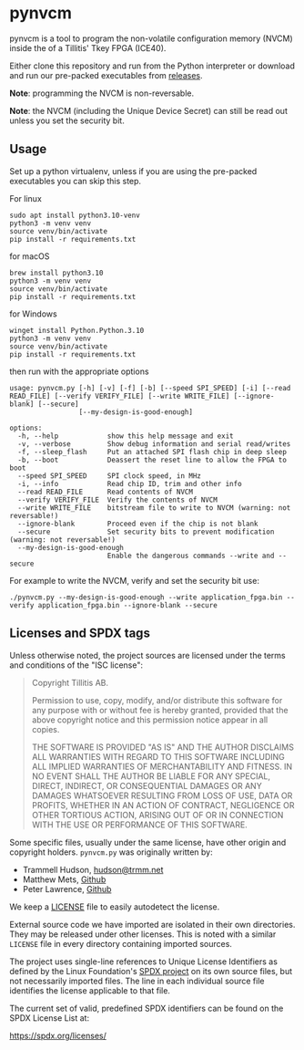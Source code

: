 # pynvcm

pynvcm is a tool to program the non-volatile configuration memory
(NVCM) inside the of a Tillitis' Tkey FPGA (ICE40).

Either clone this repository and run from the Python interpreter or
download and run our pre-packed executables from
[releases](https://github.com/tillitis/pynvcm/releases).

**Note**: programming the NVCM is non-reversable.

**Note**: the NVCM (including the Unique Device Secret) can still be
read out unless you set the security bit.

## Usage

Set up a python virtualenv, unless if you are using the pre-packed
executables you can skip this step.

For linux
```
sudo apt install python3.10-venv
python3 -m venv venv
source venv/bin/activate
pip install -r requirements.txt
```

for macOS

```
brew install python3.10
python3 -m venv venv
source venv/bin/activate
pip install -r requirements.txt
```

for Windows
```
winget install Python.Python.3.10
python3 -m venv venv
source venv/bin/activate
pip install -r requirements.txt
```

then run with the appropriate options

```
usage: pynvcm.py [-h] [-v] [-f] [-b] [--speed SPI_SPEED] [-i] [--read READ_FILE] [--verify VERIFY_FILE] [--write WRITE_FILE] [--ignore-blank] [--secure]
                 [--my-design-is-good-enough]

options:
  -h, --help            show this help message and exit
  -v, --verbose         Show debug information and serial read/writes
  -f, --sleep_flash     Put an attached SPI flash chip in deep sleep
  -b, --boot            Deassert the reset line to allow the FPGA to boot
  --speed SPI_SPEED     SPI clock speed, in MHz
  -i, --info            Read chip ID, trim and other info
  --read READ_FILE      Read contents of NVCM
  --verify VERIFY_FILE  Verify the contents of NVCM
  --write WRITE_FILE    bitstream file to write to NVCM (warning: not reversable!)
  --ignore-blank        Proceed even if the chip is not blank
  --secure              Set security bits to prevent modification (warning: not reversable!)
  --my-design-is-good-enough
                        Enable the dangerous commands --write and --secure
```

For example to write the NVCM, verify and set the security bit use:

```
./pynvcm.py --my-design-is-good-enough --write application_fpga.bin --verify application_fpga.bin --ignore-blank --secure
```

## Licenses and SPDX tags

Unless otherwise noted, the project sources are licensed under the
terms and conditions of the "ISC license":

> Copyright Tillitis AB.
> 
> Permission to use, copy, modify, and/or distribute this software
> for any purpose with or without fee is hereby granted, provided
> that the above copyright notice and this permission notice
> appear in all copies.
>
> THE SOFTWARE IS PROVIDED "AS IS" AND THE AUTHOR DISCLAIMS ALL
> WARRANTIES WITH REGARD TO THIS SOFTWARE INCLUDING ALL IMPLIED
> WARRANTIES OF MERCHANTABILITY AND FITNESS. IN NO EVENT SHALL THE
> AUTHOR BE LIABLE FOR ANY SPECIAL, DIRECT, INDIRECT, OR
> CONSEQUENTIAL DAMAGES OR ANY DAMAGES WHATSOEVER RESULTING FROM
> LOSS OF USE, DATA OR PROFITS, WHETHER IN AN ACTION OF CONTRACT,
> NEGLIGENCE OR OTHER TORTIOUS ACTION, ARISING OUT OF OR IN
> CONNECTION WITH THE USE OR PERFORMANCE OF THIS SOFTWARE.

Some specific files, usually under the same license, have other
origin and copyright holders. `pynvcm.py` was originally written by:

- Trammell Hudson, hudson@trmm.net
- Matthew Mets, [Github](https://github.com/cibomahto)
- Peter Lawrence, [Github](https://github.com/majbthrd)

We keep a [LICENSE](LICENSE) file to easily autodetect the license.

External source code we have imported are isolated in their own
directories. They may be released under other licenses. This is noted
with a similar `LICENSE` file in every directory containing imported
sources.

The project uses single-line references to Unique License Identifiers
as defined by the Linux Foundation's [SPDX project](https://spdx.org/)
on its own source files, but not necessarily imported files. The line
in each individual source file identifies the license applicable to
that file.

The current set of valid, predefined SPDX identifiers can be found on
the SPDX License List at:

https://spdx.org/licenses/
